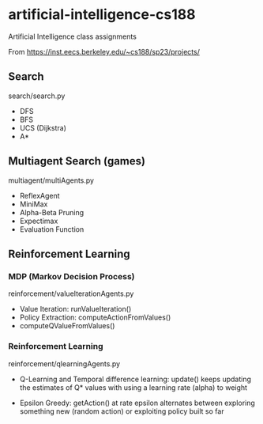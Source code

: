 # artificial-intelligence-cs188
Artificial Intelligence class assignments

From https://inst.eecs.berkeley.edu/~cs188/sp23/projects/ 

## Search
search/search.py

- DFS
- BFS
- UCS (Dijkstra)
- A*

##  Multiagent Search (games)
multiagent/multiAgents.py

- ReflexAgent
- MiniMax
- Alpha-Beta Pruning
- Expectimax
- Evaluation Function

## Reinforcement Learning

### MDP (Markov Decision Process)
reinforcement/valueIterationAgents.py

- Value Iteration: runValueIteration() 
- Policy Extraction: computeActionFromValues()
- computeQValueFromValues()

### Reinforcement Learning
reinforcement/qlearningAgents.py

- Q-Learning and Temporal difference learning: update()
    keeps updating the estimates of Q* values with using a learning rate (alpha) to weight

- Epsilon Greedy: getAction()
    at rate epsilon alternates between exploring something new (random action) or exploiting policy built so far